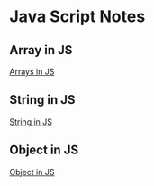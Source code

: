 # Java Script Notes

## Array in JS

[Arrays in JS](ARRAY.md)

## String in JS

[String in JS](STRING.md)

## Object in JS

[Object in JS](OBJECT.md)
